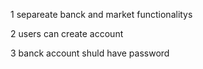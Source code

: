 1 separeate banck and market functionalitys

2 users can create account 

3 banck account shuld have password 
